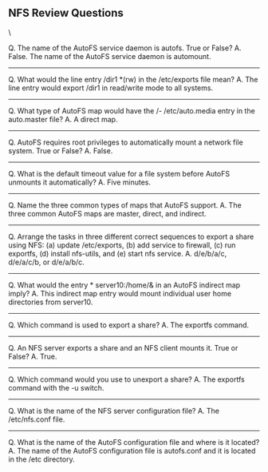 ## NFS Review Questions

\

Q. The name of the AutoFS service daemon is autofs. True or False?
A. False. The name of the AutoFS service daemon is automount.

---

Q\. What would the line entry /dir1 \*(rw) in the /etc/exports file mean?
A\. The line entry would export /dir1 in read/write mode to all systems.

---

Q\. What type of AutoFS map would have the /- /etc/auto.media entry in the auto.master file?
A\. A direct map.

---

Q\. AutoFS requires root privileges to automatically mount a network file system. True or False?
A\. False.

---

Q\. What is the default timeout value for a file system before AutoFS unmounts it automatically?
A\. Five minutes.

---

Q\. Name the three common types of maps that AutoFS support.
A\. The three common AutoFS maps are master, direct, and indirect.

---

Q\. Arrange the tasks in three different correct sequences to export a share using NFS: (a) update /etc/exports, (b) add service to firewall,
(c) run exportfs, (d) install nfs-utils, and (e) start nfs service.
A\. d/e/b/a/c, d/e/a/c/b, or d/e/a/b/c.

---

Q\. What would the entry \* server10:/home/& in an AutoFS indirect map imply?
A\. This indirect map entry would mount individual user home directories from server10.

---

Q\. Which command is used to export a share?
A\. The exportfs command.

---

Q\. An NFS server exports a share and an NFS client mounts it. True or False?
A\. True.

---

Q\. Which command would you use to unexport a share?
A\. The exportfs command with the -u switch.

---

Q\. What is the name of the NFS server configuration file?
A\. The /etc/nfs.conf file.

---

Q\. What is the name of the AutoFS configuration file and where is it
located?
A\. The name of the AutoFS configuration file is autofs.conf and it is
located in the /etc directory.
